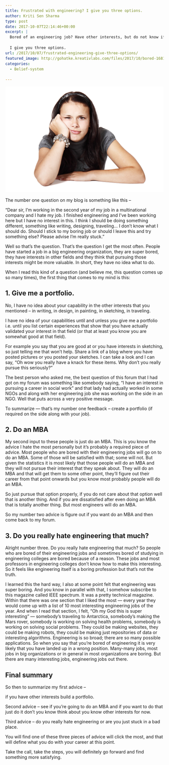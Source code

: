 ```yaml
---
title: Frustrated with engineering? I give you three options.
author: Kriti Sen Sharma
type: post
date: 2017-10-07T22:14:46+00:00
excerpt: |
  Bored of an engineering job? Have other interests, but do not know if you should pursue them?
  
  I give you three options.
url: /2017/10/07/frustrated-engineering-give-three-options/
featured_image: http://gohatke.kreativlabs.com/files/2017/10/bored-16811_1920.jpg
categories:
  - Belief-system

---
```


![bored](https://raw.githubusercontent.com/kritisen/gohatke/main/content/images/2017/10/bored-16811_1920.jpg)

 The number one question on my blog is something like this – 

“Dear sir, I&#8217;m working in the second year of my job in a multinational company and I hate my job. I finished engineering and I&#8217;ve been working here but I have no interest in this. I think I should be doing something different, something like writing, designing, traveling&#8230; I don&#8217;t know what I should do. Should I stick to my boring job or should I leave this and try something else? Please advise I&#8217;m really stuck.&#8221;

Well so that&#8217;s the question. That&#8217;s the question I get the most often. People have started a job in a big engineering organization, they are super bored, they have interests in other fields and they think that pursuing those interests might be more valuable. In short, they have no idea what to do. 


When I read this kind of a question (and believe me, this question comes up so many times), the first thing that comes to my mind is this:

## 1. Give me a portfolio.

No, I have no idea about your capability in the other interests that you mentioned &#8211; in writing, in design, in painting, in sketching, in traveling. 

I have no idea of your capabilities until and unless you give me a portfolio i.e. until you list certain experiences that show that you have actually validated your interest in that field (or that at least you know you are somewhat good at that field).

For example you say that you are good at or you have interests in sketching, so just telling me that won&#8217;t help. Share a link of a blog where you have posted pictures or you posted your sketches. I can take a look and I can say, “Oh wow you really have a knack for these items. Why don&#8217;t you really pursue this seriously?” 

The best person who asked me, the best question of this forum that I had got on my forum was something like somebody saying, “I have an interest in pursuing a career in social work” and that lady had actually worked in some NGOs and along with her engineering job she was working on the side in an NGO. Well that puts across a very positive message. 

To summarize &#8212; that&#8217;s my number one feedback &#8211; create a portfolio (if required on the side along with your job).

## 2. Do an MBA

My second input to these people is just do an MBA. </span>This is you know the advice I hate the most personally but it&#8217;s probably a required piece of advice. Most people who are bored with their engineering jobs will go on to do an MBA. Some of those will be satisfied with that; some will not. But given the statistics it is most likely that those people will do an MBA and they will not pursue their interest that they speak about. They will do an MBA and that will get them to some other point, they&#8217;ll figure out their career from that point onwards but you know most probably people will do an MBA.

So just pursue that option properly, if you do not care about that option well that is another thing. And if you are dissatisfied after even doing an MBA that is totally another thing. But most engineers will do an MBA.

So my number two advice is figure out if you want do an MBA and then come back to my forum.

## 3. Do you really hate engineering that much?

Alright number three. Do you really hate engineering that much? So people who are bored of their engineering jobs and sometimes bored of studying in engineering colleges are bored because of a reason. These jobs and most professors in engineering colleges don&#8217;t know how to make this interesting. So it feels like engineering itself is a boring profession but that&#8217;s not the truth. 

I learned this the hard way, I also at some point felt that engineering was super boring. And you know in parallel with that, I somehow subscribe to this magazine called IEEE spectrum. It was a pretty technical magazine. Within that there was one section that I liked the most &#8212; every year they would come up with a list of 10 most interesting engineering jobs of the year. And when I read that section, I felt, “Oh my God this is super interesting&#8221; &#8212; somebody&#8217;s traveling to Antarctica, somebody&#8217;s making the Mars rover, somebody is working on solving health problems, somebody is working on solving social problems. They could be making websites, they could be making robots, they could be making just repositories of data or  interesting algorithms. Engineering is so broad; there are so many possible applications. So when you say that you&#8217;re bored of engineering it is very likely that you have landed up in a wrong position. Many-many jobs, most jobs in big organizations or in general in most organizations are boring. But there are many interesting jobs, engineering jobs out there. 

## Final summary

So then to summarize my first advice &#8211; 

if you have other interests build a portfolio. 

Second advice &#8211; see if you&#8217;re going to do an MBA and if you want to do that just do it don&#8217;t you know think about you know other interests for now. 

Third advice &#8211; do you really hate engineering or are you just stuck in a bad place. 

You will find one of these three pieces of advice will click the most, and that will define what you do with your career at this point.

Take the call, take the steps, you will definitely go forward and find something more satisfying.

